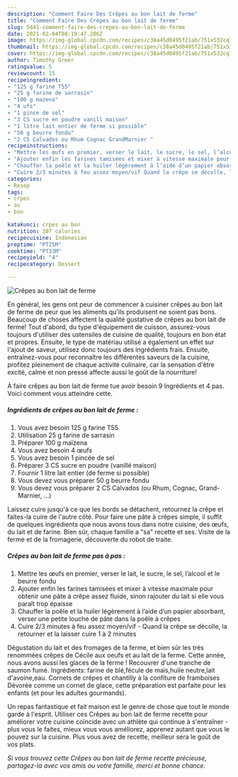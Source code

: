 ```yaml
---
description: "Comment Faire Des Crêpes au bon lait de ferme"
title: "Comment Faire Des Crêpes au bon lait de ferme"
slug: 5441-comment-faire-des-crepes-au-bon-lait-de-ferme
date: 2021-02-04T08:19:47.206Z
image: https://img-global.cpcdn.com/recipes/c38a45d0495f21ab/751x532cq70/crepes-au-bon-lait-de-ferme-photo-principale-de-la-recette.jpg
thumbnail: https://img-global.cpcdn.com/recipes/c38a45d0495f21ab/751x532cq70/crepes-au-bon-lait-de-ferme-photo-principale-de-la-recette.jpg
cover: https://img-global.cpcdn.com/recipes/c38a45d0495f21ab/751x532cq70/crepes-au-bon-lait-de-ferme-photo-principale-de-la-recette.jpg
author: Timothy Greer
ratingvalue: 5
reviewcount: 15
recipeingredient:
- "125 g farine T55"
- "25 g farine de sarrasin"
- "100 g mazena"
- "4 ufs"
- "1 pince de sel"
- "3 CS sucre en poudre vanill maison"
- "1 litre lait entier de ferme si possible"
- "50 g beurre fondu"
- "2 CS Calvados ou Rhum Cognac GrandMarnier "
recipeinstructions:
- "Mettre les œufs en premier, verser le lait, le sucre, le sel, l’alcool et le beurre fondu"
- "Ajouter enfin les farines tamisées et mixer à vitesse maximale pour obtenir une pâte à crêpe assez fluide, sinon rajouter du lait si elle vous paraît trop épaisse"
- "Chauffer la poêle et la huiler légèrement à l’aide d’un papier absorbant, verser une petite louche de pâte dans la poêle à crêpes"
- "Cuire 2/3 minutes à feu assez moyen/vif Quand la crêpe se décolle, la retourner et la laisser cuire 1 à 2 minutes"
categories:
- Resep
tags:
- crpes
- au
- bon

katakunci: crpes au bon 
nutrition: 107 calories
recipecuisine: Indonesian
preptime: "PT25M"
cooktime: "PT33M"
recipeyield: "4"
recipecategory: Dessert

---
```



![Crêpes au bon lait de ferme](https://img-global.cpcdn.com/recipes/c38a45d0495f21ab/751x532cq70/crepes-au-bon-lait-de-ferme-photo-principale-de-la-recette.jpg)

En général, les gens ont peur de commencer à cuisiner crêpes au bon lait de ferme de peur que les aliments qu'ils produisent ne soient pas bons. Beaucoup de choses affectent la qualité gustative de crêpes au bon lait de ferme! Tout d'abord, du type d'équipement de cuisson, assurez-vous toujours d'utiliser des ustensiles de cuisine de qualité, toujours en bon état et propres. Ensuite, le type de matériau utilisé a également un effet sur l'ajout de saveur, utilisez donc toujours des ingrédients frais. Ensuite, entraînez-vous pour reconnaître les différentes saveurs de la cuisine, profitez pleinement de chaque activité culinaire, car la sensation d'être excité, calme et non pressé affecte aussi le goût de la nourriture!

<!--inarticleads1-->

À faire crêpes au bon lait de ferme tue avoir besoin 9 Ingrédients et 4 pas. Voici comment vous atteindre cette.

##### Ingrédients de crêpes au bon lait de ferme :

1. Vous avez besoin 125 g farine T55
1. Utilisation 25 g farine de sarrasin
1. Préparer 100 g maïzena
1. Vous avez besoin 4 œufs
1. Vous avez besoin 1 pincée de sel
1. Préparer 3 CS sucre en poudre (vanillé maison)
1. Fournir 1 litre lait entier (de ferme si possible)
1. Vous devez vous préparer 50 g beurre fondu
1. Vous devez vous préparer 2 CS Calvados (ou Rhum, Cognac, Grand-Marnier, …)


Laissez cuire jusqu&#39;à ce que les bords se détachent, retournez la crêpe et faites-la cuire de l&#39;autre côté. Pour faire une pâte à crêpes simple, il suffit de quelques ingrédients que nous avons tous dans notre cuisine, des œufs, du lait et de farine. Bien sûr, chaque famille a &#34;sa&#34; recette et ses. Visite de la ferme et de la fromagerie, découverte du robot de traite. 

<!--inarticleads2-->

##### Crêpes au bon lait de ferme pas à pas :

1. Mettre les œufs en premier, verser le lait, le sucre, le sel, l’alcool et le beurre fondu
1. Ajouter enfin les farines tamisées et mixer à vitesse maximale pour obtenir une pâte à crêpe assez fluide, sinon rajouter du lait si elle vous paraît trop épaisse
1. Chauffer la poêle et la huiler légèrement à l’aide d’un papier absorbant, verser une petite louche de pâte dans la poêle à crêpes
1. Cuire 2/3 minutes à feu assez moyen/vif - Quand la crêpe se décolle, la retourner et la laisser cuire 1 à 2 minutes


Dégustation du lait et des fromages de la ferme, et bien sûr les très renommées crêpes de Cécile aux oeufs et au lait de la ferme. Cette année, nous avons aussi les glaces de la ferme ! Recouvrer d&#39;une tranche de saumon fumé. Ingrédients: farine de blé,fécule de maïs,huile neutre,lait d&#39;avoine,eau. Cornets de crêpes et chantilly à la confiture de framboises Dévorée comme un cornet de glace, cette préparation est parfaite pour les enfants (et pour les adultes gourmands). 

<!--inarticleads1-->

<p>
Un repas fantastique et fait maison est le genre de chose que tout le monde garde à l'esprit. Utiliser ces Crêpes au bon lait de ferme recette pour améliorer votre cuisine coïncide avec un athlète qui continue à s'entraîner - plus vous le faites, mieux vous vous améliorez, apprenez autant que vous le pouvez sur la cuisine. Plus vous avez de recette, meilleur sera le goût de vos plats.
</p>

<p>
<i>Si vous trouvez cette Crêpes au bon lait de ferme recette précieuse, partagez-la avec vos amis ou votre famille, merci et bonne chance.</i>
</p>
